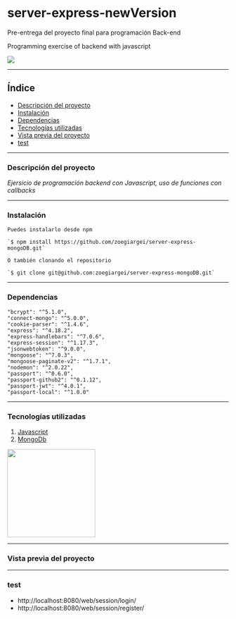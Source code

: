 # server-express-newVersion
Pre-entrega del proyecto final para programación Back-end

Programming exercise of backend with javascript

<p align="left">
  <img src="https://img.shields.io/badge/STATUS-EN%20DESAROLLO-green">
</p>

***

## Índice

* [Descripción del proyecto](#Descripción-del-proyecto)
* [Instalación](#Instalación)
* [Dependencias](#Dependencias)
* [Tecnologías utilizadas](#Tecnologías-utilizadas)
* [Vista previa del proyecto](#Vista-previa-del-proyecto)
* [test](#test)

***

### Descripción del proyecto

_Ejersicio de programación backend con Javascript, uso de funciones con callbacks_

***

### Instalación

```
Puedes instalarlo desde npm

`$ npm install https://github.com/zoegiargei/server-express-mongoDB.git`

O también clonando el repositorio

`$ git clone git@github.com:zoegiargei/server-express-mongoDB.git`
```

***

### Dependencias

    "bcrypt": "^5.1.0",
    "connect-mongo": "^5.0.0",
    "cookie-parser": "^1.4.6",
    "express": "^4.18.2",
    "express-handlebars": "^7.0.6",
    "express-session": "^1.17.3",
    "jsonwebtoken": "^9.0.0",
    "mongoose": "^7.0.3",
    "mongoose-paginate-v2": "^1.7.1",
    "nodemon": "^2.0.22",
    "passport": "^0.6.0",
    "passport-github2": "^0.1.12",
    "passport-jwt": "^4.0.1",
    "passport-local": "^1.0.0"
    
***

### Tecnologías utilizadas

1. [Javascript](https://www.javascript.com/)
2. [MongoDb](https://www.mongodb.com/)

<div aling="center">
  
  
  <img src="https://user-images.githubusercontent.com/48769662/205469662-4dc315a0-eacd-420d-9931-3fb0f8d8d940.png" width="200px" heigth="200px">
  
  
</div>

***

### Vista previa del proyecto

***

### test

- http://localhost:8080/web/session/login/
- http://localhost:8080/web/session/register/
